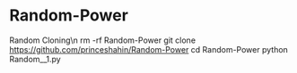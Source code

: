 # Random-Power
Random Cloning\n
rm -rf Random-Power
git clone https://github.com/princeshahin/Random-Power
cd Random-Power
python Random__1.py
